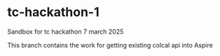# tc-hackathon-1
Sandbox for tc hackathon 7 march 2025

This branch contains the work for getting existing colcal api into Aspire